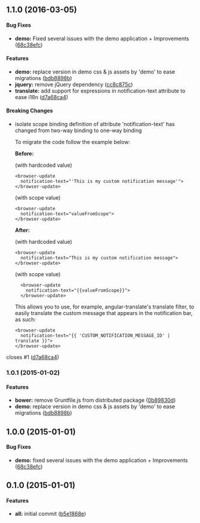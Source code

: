 <a name="1.1.0"></a>
## 1.1.0 (2016-03-05)


#### Bug Fixes

* **demo:** Fixed several issues with the demo application + Improvements ([68c38efc](http://github.com/tinesoft/ng-browser-update/commit/68c38efcbde1acb19bd731c3ee047b92fb1d7859))


#### Features

* **demo:** replace version in demo  css & js assets by 'demo' to ease migrations ([bdb8898b](http://github.com/tinesoft/ng-browser-update/commit/bdb8898b3205c0ba695a6c611f1c4e17a86964a4))
* **jquery:** remove jQuery dependency ([cc8c875c](http://github.com/tinesoft/ng-browser-update/commit/cc8c875c6ce607f8f51ace4058dbd0e26d872cd5))
* **translate:** add support for expressions in notification-text attribute to ease i18n ([d7a68ca4](http://github.com/tinesoft/ng-browser-update/commit/d7a68ca4575cb584651779dd2b4dc7597ce8c77b))


#### Breaking Changes

* isolate scope binding definition of attribute 'notification-text' has changed from two-way binding to one-way binding

  To migrate the code follow the example below:

  **Before:**

  (with hardcoded value)
  ```
  <browser-update
    notification-text="'This is my custom notification message'">
  </browser-update>
  ```
  (with scope value)

  ```
  <browser-update
    notification-text="valueFromScope">
  </browser-update>
  ```

  **After:**

  (with hardcoded value)
  ```
  <browser-update
    notification-text="This is my custom notification message">
  </browser-update>
  ```
  (with scope value)

  ```
	<browser-update
	  notification-text="{{valueFromScope}}">
	</browser-update>
  ```

  This allows you to use, for example, angular-translate's translate filter, to easily translate the custom message that appears in the notification bar, as such:

  ```
  <browser-update
    notification-text="{{ 'CUSTOM_NOTIFICATION_MESSAGE_ID' | translate }}">
  </browser-update>
  ```
closes #1
 ([d7a68ca4](http://github.com/tinesoft/ng-browser-update/commit/d7a68ca4575cb584651779dd2b4dc7597ce8c77b))


<a name="1.0.1"></a>
### 1.0.1 (2015-01-02)


#### Features

* **bower:** remove Gruntfile.js from distributed package ([0b89830d](http://github.com/tinesoft/ng-browser-update/commit/0b89830d6b377dbb7591dfdeec6b6960ea10c667))
* **demo:** replace version in demo  css & js assets by 'demo' to ease migrations ([bdb8898b](http://github.com/tinesoft/ng-browser-update/commit/bdb8898b3205c0ba695a6c611f1c4e17a86964a4))


<a name="1.0.0"></a>
## 1.0.0 (2015-01-01)


#### Bug Fixes

* **demo:** fixed several issues with the demo application + Improvements ([68c38efc](http://github.com/tinesoft/ng-browser-update/commit/68c38efcbde1acb19bd731c3ee047b92fb1d7859))


<a name="0.1.0"></a>
## 0.1.0 (2015-01-01)


#### Features

* **all:** initial commit ([b5e1868e](http://github.com/tinesoft/ng-browser-update/commit/b5e1868e11cb2d4a207d388c98f9ea076f27936e))

